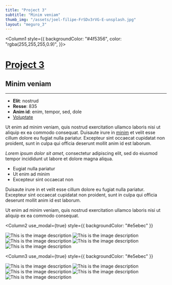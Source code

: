 ```yaml
---
title: "Project 3"
subtitle: "Minim veniam"
thumb_img: "/assets/joel-filipe-FrSDv3rVG-E-unsplash.jpg"
layout: "meguro_3"
---
```


<Column1 style={{
	backgroundColor: "#4f5356",
	color: "rgba(255,255,255,0.9)",
}}>

# [Project 3](/project-3)

## Minim veniam

---

<Info li_separator="|">

- **Elit**: nostrud
- **Resse**: 835
- **Anim id**: enim, tempor, sed, dole
- [Voluptate](https://example.com)


</Info>

Ut enim ad minim veniam, quis nostrud exercitation ullamco laboris nisi ut aliquip ex ea commodo consequat. Duisaute irure in [minim](https://example.com) et velit esse cillum dolore eu fugiat nulla pariatur. Excepteur sint occaecat cupidatat non proident, sunt in culpa qui officia deserunt mollit anim id est laborum.

*Lorem ipsum dolor sit amet*, consectetur adipiscing elit, sed do eiusmod tempor incididunt ut labore et dolore magna aliqua.

- Eugiat nulla pariatur
- Ut enim ad minim
- Excepteur sint occaecat non

Duisaute irure in et velit esse cillum dolore eu fugiat nulla pariatur. Excepteur sint occaecat cupidatat non proident, sunt in culpa qui officia deserunt mollit anim id est laborum.

Ut enim ad minim veniam, quis nostrud exercitation ullamco laboris nisi ut aliquip ex ea commodo consequat.

</Column1>

<Column2
	use_modal={true}
	style={{ backgroundColor: "#e5ebec" }}
>

![This is the image description](/assets/joel-filipe-_Di_gyxSdSk-unsplash.jpg)
![This is the image description](/assets/joel-filipe-TmSYx44Y0QY-unsplash.jpg)
![This is the image description](/assets/joel-filipe-2BLsWpau-GQ-unsplash.jpg)
![This is the image description](/assets/joel-filipe-HiOgJdpg0qo-unsplash.jpg)
![This is the image description](/assets/joel-filipe-FrSDv3rVG-E-unsplash.jpg)

</Column2>

<Column3
	use_modal={true}
	style={{ backgroundColor: "#e5ebec" }}
>

![This is the image description](/assets/joel-filipe-HiOgJdpg0qo-unsplash.jpg)
![This is the image description](/assets/joel-filipe-FrSDv3rVG-E-unsplash.jpg)
![This is the image description](/assets/joel-filipe-2BLsWpau-GQ-unsplash.jpg)
![This is the image description](/assets/joel-filipe-SIyGeJeWAcY-unsplash.jpg)
![This is the image description](/assets/joel-filipe-TmSYx44Y0QY-unsplash.jpg)

</Column3>
